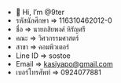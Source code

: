- 👋 Hi, I’m @9ter
- รหัสนักศึกษา => 116310462012-0
- ชื่อ => นายกสิยพงศ์ หิรัญศรี
- คณะ => วิศวกรรมศาสตร์
- สาขา => คอมพิวเตอร์
- Line ID => sostoe
- Email => kasiyapo@gmail.com
- เบอร์โทรศัพท์ => 0924077881

<!---
9ter/9ter is a ✨ special ✨ repository because its `README.md` (this file) appears on your GitHub profile.
You can click the Preview link to take a look at your changes.
--->
